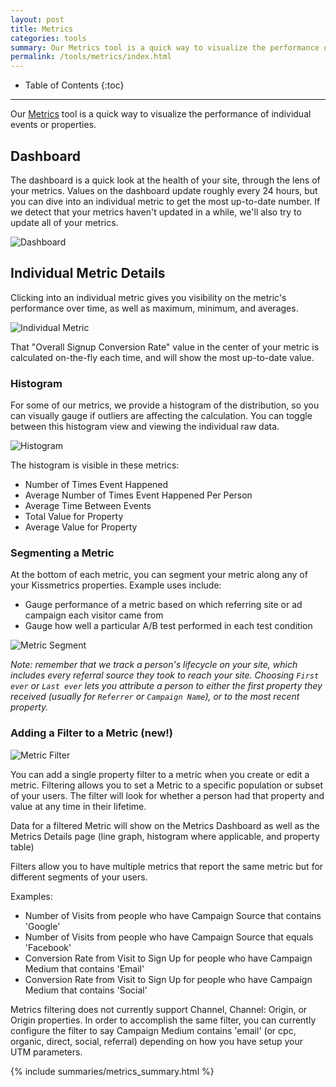 ```yaml
---
layout: post
title: Metrics
categories: tools
summary: Our Metrics tool is a quick way to visualize the performance of individual events or properties.
permalink: /tools/metrics/index.html
---
```

* Table of Contents
{:toc}
* * *

Our [Metrics][metrics] tool is a quick way to visualize the performance of individual events or properties.

<div id="wistia_d091892948" class="wistia_embed wistia-embed" data-video-width="640" data-video-height="400">
</div>

## Dashboard

The dashboard is a quick look at the health of your site, through the lens of your metrics. Values on the dashboard update roughly every 24 hours, but you can dive into an individual metric to get the most up-to-date number. If we detect that your metrics haven't updated in a while, we'll also try to update all of your metrics.

![Dashboard][dashboard]

## Individual Metric Details

Clicking into an individual metric gives you visibility on the metric's performance over time, as well as maximum, minimum, and averages.

![Individual Metric][individual-metric]

That "Overall Signup Conversion Rate" value in the center of your metric is calculated on-the-fly each time, and will show the most up-to-date value.

### Histogram

For some of our metrics, we provide a histogram of the distribution, so you can visually gauge if outliers are affecting the calculation. You can toggle between this histogram view and viewing the individual raw data.

![Histogram][histogram]

The histogram is visible in these metrics:

* Number of Times Event Happened
* Average Number of Times Event Happened Per Person
* Average Time Between Events
* Total Value for Property
* Average Value for Property

### Segmenting a Metric

At the bottom of each metric, you can segment your metric along any of your Kissmetrics properties. Example uses include:

* Gauge performance of a metric based on which referring site or ad campaign each visitor came from
* Gauge how well a particular A/B test performed in each test condition

![Metric Segment][metric-segment]

*Note: remember that we track a person's lifecycle on your site, which includes every referral source they took to reach your site. Choosing `First ever` or `Last ever` lets you attribute a person to either the first property they received (usually for `Referrer` or `Campaign Name`), or to the most recent property.*

### Adding a Filter to a Metric (new!)

![Metric Filter][metric-filter]

You can add a single property filter to a metric when you create or edit a metric. Filtering allows you to set a Metric to a specific population or subset of your users. The filter will look for whether a person had that property and value at any time in their lifetime.

Data for a filtered Metric will show on the Metrics Dashboard as well as the Metrics Details page (line graph, histogram where applicable, and property table)

Filters allow you to have multiple metrics that report the same metric but for different segments of your users.

Examples:

* Number of Visits from people who have Campaign Source that contains 'Google'
* Number of Visits from people who have Campaign Source that equals 'Facebook'
* Conversion Rate from Visit to Sign Up for people who have Campaign Medium that contains 'Email'
* Conversion Rate from Visit to Sign Up for people who have Campaign Medium that contains 'Social'

Metrics filtering does not currently support Channel, Channel: Origin, or Origin properties. In order to accomplish the same filter, you can currently configure the filter to say Campaign Medium contains 'email' (or cpc, organic, direct, social, referral) depending on how you have setup your UTM parameters.

{% include summaries/metrics_summary.html %}

[metrics]: https://app.kissmetrics.com/metrics
[dashboard]: https://s3.amazonaws.com/kissmetrics-support-files/assets/tools/metrics/dashboard.png
[individual-metric]: https://s3.amazonaws.com/kissmetrics-support-files/assets/tools/metrics/individual-metric.png
[histogram]: https://s3.amazonaws.com/kissmetrics-support-files/assets/tools/metrics/histogram.png
[metric-segment]: https://s3.amazonaws.com/kissmetrics-support-files/assets/tools/metrics/metric-segment.png
[metric-filter]: https://kissmetrics-support-files.s3.amazonaws.com/assets/tools/metrics/metric-filter.png
